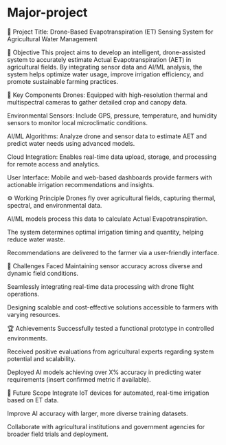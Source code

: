 # Major-project
📌 Project Title:
Drone-Based Evapotranspiration (ET) Sensing System for Agricultural Water Management

🎯 Objective
This project aims to develop an intelligent, drone-assisted system to accurately estimate Actual Evapotranspiration (AET) in agricultural fields. By integrating sensor data and AI/ML analysis, the system helps optimize water usage, improve irrigation efficiency, and promote sustainable farming practices.

🔧 Key Components
Drones:
Equipped with high-resolution thermal and multispectral cameras to gather detailed crop and canopy data.

Environmental Sensors:
Include GPS, pressure, temperature, and humidity sensors to monitor local microclimatic conditions.

AI/ML Algorithms:
Analyze drone and sensor data to estimate AET and predict water needs using advanced models.

Cloud Integration:
Enables real-time data upload, storage, and processing for remote access and analytics.

User Interface:
Mobile and web-based dashboards provide farmers with actionable irrigation recommendations and insights.

⚙️ Working Principle
Drones fly over agricultural fields, capturing thermal, spectral, and environmental data.

AI/ML models process this data to calculate Actual Evapotranspiration.

The system determines optimal irrigation timing and quantity, helping reduce water waste.

Recommendations are delivered to the farmer via a user-friendly interface.

🚧 Challenges Faced
Maintaining sensor accuracy across diverse and dynamic field conditions.

Seamlessly integrating real-time data processing with drone flight operations.

Designing scalable and cost-effective solutions accessible to farmers with varying resources.

🏆 Achievements
Successfully tested a functional prototype in controlled environments.

Received positive evaluations from agricultural experts regarding system potential and scalability.

Deployed AI models achieving over X% accuracy in predicting water requirements (insert confirmed metric if available).

🔮 Future Scope
Integrate IoT devices for automated, real-time irrigation based on ET data.

Improve AI accuracy with larger, more diverse training datasets.

Collaborate with agricultural institutions and government agencies for broader field trials and deployment.


